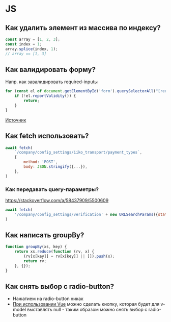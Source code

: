 # JS

## Как удалить элемент из массива по индексу?

```js
const array = [1, 2, 3];
const index = 1;
array.splice(index, 1);
// array == [1, 3]
```

## Как валидировать форму?

Напр. как завалидировать required-inputы

```js
for (const el of document.getElementById('form').querySelectorAll("[required]")) {
    if (!el.reportValidity()) {
        return;
    }
}
```

[Источник](https://stackoverflow.com/a/67826542/5500609)

## Как fetch использовать?

```js
await fetch(
    `/company/config_settings/iiko_transport/payment_types`,
    {
        method: 'POST',
        body: JSON.stringify({...}),
    },
)
```

### Как передавать query-параметры?

https://stackoverflow.com/a/58437909/5500609

```js
await fetch(
    '/company/config_settings/verification' + new URLSearchParams({status: this.status}),
)
```

## Как написать groupBy?

```js
function groupBy(xs, key) {
    return xs.reduce(function (rv, x) {
        (rv[x[key]] = rv[x[key]] || []).push(x);
        return rv;
    }, {});
}
```

## Как снять выбор с radio-button?

- Нажатием на radio-button никак
- [При использовании Vue](./Vue.md) можно сделать кнопку, которая будет для v-model выставлять null - таким образом можно снять
  выбор с radio-button